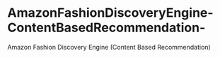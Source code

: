 # AmazonFashionDiscoveryEngine-ContentBasedRecommendation-
Amazon Fashion Discovery Engine (Content Based Recommendation) 
